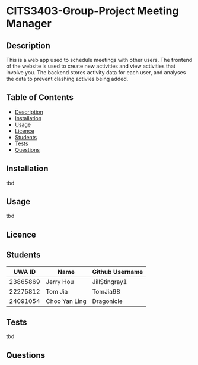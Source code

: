 # CITS3403-Group-Project Meeting Manager

  

  ## Description

  This is a web app used to schedule meetings with other users. The frontend of the website is used to create new activities and view activities that involve you. The backend stores activity data for each user, and analyses the data to prevent clashing activies being added.

  ## Table of Contents

  - [Description](#description)
  - [Installation](#installation)
  - [Usage](#usage)
  - [Licence](#licence)
  - [Students](#Students)
  - [Tests](#tests)
  - [Questions](#questions)

  ## Installation

  tbd

  ## Usage

  tbd

  ## Licence

  
  ## Students

  |UWA ID|Name|Github Username|
  |---|---|---|
  |23865869|Jerry Hou|JillStingray1|
  |22275812|Tom Jia|TomJia98|
  |24091054|Choo Yan Ling|Dragonicle|
  

  ## Tests

  tbd

  ## Questions

